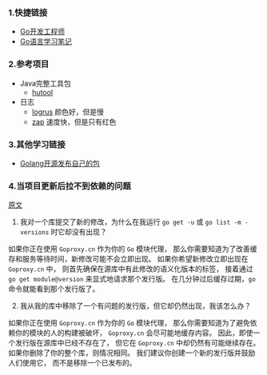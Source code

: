 ### 1.快捷链接
- [Go开发工程师](https://www.yuque.com/fidel-yiu/kae3eu)
- [Go语言学习笔记](https://www.yuque.com/fidel-yiu/ftcdeg)

### 2.参考项目
- Java完整工具包
  - [hutool](https://www.hutool.cn/)
- 日志
  - [logrus](https://github.com/Sirupsen/logrus) 颜色好，但是慢
  - [zap](https://github.com/uber-go/zap) 速度快，但是只有红色

### 3.其他学习链接
- [Golang开源发布自己的包](https://blog.csdn.net/MrKorbin/article/details/111032300)

### 4.当项目更新后拉不到依赖的问题

[原文](https://goproxy.cn/faq#000.000)

1. 我对一个库提交了新的修改，为什么在我运行 `go get -u` 或 `go list -m -versions` 时它却没有出现？

如果你正在使用 `Goproxy.cn` 作为你的 `Go` 模块代理，
那么你需要知道为了改善缓存和服务等待时间，新修改可能不会立即出现。
如果你希望新修改立即出现在 `Goproxy.cn` 中，
则首先确保在源库中有此修改的语义化版本的标签，
接着通过 `go get module@version` 来显式地请求那个发行版。
在几分钟过后缓存过期，`go` 命令就能看到那个发行版了。

2. 我从我的库中移除了一个有问题的发行版，但它却仍然出现，我该怎么办？

如果你正在使用 `Goproxy.cn` 作为你的 `Go` 模块代理，
那么你需要知道为了避免依赖你的模块的人的构建被破坏，
`Goproxy.cn` 会尽可能地缓存内容。
因此，即使一个发行版在源库中已经不存在了，
但它在 `Goproxy.cn` 中却仍然有可能继续存在。
如果你删除了你的整个库，则情况相同。
我们建议你创建一个新的发行版并鼓励人们使用它，
而不是移除一个已发布的。


